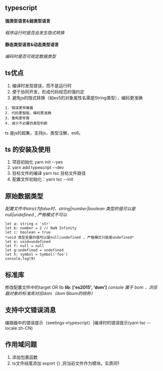 ## typescript
#### 强类型语言&弱类型语言
*程序运行时是否会发生隐式转换*
#### 静态类型语言&动态类型语言
*编码时是否可规定数据类型*

## ts优点
1. 编译时发现错误，而不是运行时
2. 便于协同开发，形成代码规范的强约定
3. 避免js的隐式转换（如es5的对象属性名需是String类型），编码更准确

```
1. 错误更早暴露
2. 代码更智能，编码更准确
3. 重构更牢靠
4. 减少不必要的类型判断
```

ts 是js的超集，支持js，类型注解，es6。

## ts 的安装及使用
1. 项目初始化 yarn init --yes
2. yarn add typescript --dev
3. 目标文件的编译 yarn tsc 目标文件路径
4. 配置文件初始化：yarn tsc --init


## 原始数据类型
*配置文件中strict为false时，string|number|boolean 类型的值可以是null|undefined , 严格模式不可以*
```
let a: string = 'str'
let b: number = 2 // NaN Infinity
let c: boolean = true
*void 类型变量的值可以是null|undefined , 严格模式只能是undefined*
let e: void=undefined
let f: null = null
let g:undefined = undefined
let h: symbol = Symbol('foo')
console.log(9)
```
## 标准库  
修改配置文件中的target OR lib 
**lib: ['es2015', 'dom']** 
*console 属于 bom  ，浏览器对象的标准库对应dom（dom与bom的统称）*


## 支持中文错误消息  
编辑器中的错误提示（seetings->typescript）|编译时的错误提示(yarn tsc --locale zh-CN)

## 作用域问题
1. 添加包裹函数
2. ts文件结尾添加 export {} ,将当前文件作为模块。实质同1